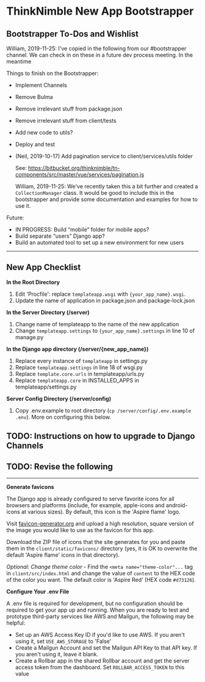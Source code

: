 # ThinkNimble New App Bootstrapper

## Bootstrapper To-Dos and Wishlist

William, 2019-11-25: I've copied in the following from our #bootstrapper channel. We can check in on these in a future dev process meeting. In the meantime

Things to finish on the Bootstrapper:
 - Implement Channels
 - Remove Bulma
 - Remove irrelevant stuff from package.json
 - Remove irrelevant stuff from client/tests
 - Add new code to utils?
 - Deploy and test
 - (Neil, 2019-10-17) Add pagination service to client/services/utils folder

      See: https://bitbucket.org/thinknimble/tn-components/src/master/vue/services/pagination.js

      William, 2019-11-25: We've recently taken this a bit further and created a `CollectionManager` class. It would be good to include this in the bootstrapper and provide some documentation and examples for how to use it.

Future:
- IN PROGRESS: Build “mobile” folder for mobile apps?
- Build separate “users” Django app?
- Build an automated tool to set up a new environment for new users

****

## New App Checklist

**In the Root Directory**

1. Edit 'Procfile': replace `templateapp.wsgi` with `{your_app_name}.wsgi`.
2. Update the name of application in package.json and package-lock.json

**In the Server Directory (/server)**

1. Change name of templateapp to the name of the new application
2. Change `templateapp.settings` to `{your_app_name}.settings` in line 10 of manage.py

**In the Django app directory (/server/{new_app_name})**

1. Replace every instance of `templateapp` in settings.py
2. Replace `templateapp.settings` in line 18 of wsgi.py
3. Replace `template.core.urls` in templateapp/urls.py
4. Replace `templateapp.core` in INSTALLED_APPS in templateapp/settings.py

**Server Config Directory (/server/config)**

1. Copy .env.example to root directory (`cp /server/config/.env.example .env`). More on configuring this below.


## TODO: Instructions on how to upgrade to Django Channels

## TODO: Revise the following

----------------

**Generate favicons**

The Django app is already configured to serve favorite icons for all browsers and platforms (include, for example, apple-icons and android-icons at various sizes). By default, this icon is the 'Aspire flame' logo.

Visit [favicon-generator.org](https://www.favicon-generator.org/) and upload a high resolution, square version of the image you would like to use as the favicon for this app.

Download the ZIP file of icons that the site generates for you and paste them in the `client/static/favicons/` directory (yes, it is OK to overwrite the default 'Aspire flame' icons in that directory).

_Optional: Change theme color_ - Find the `<meta name="theme-color"...` tag in `client/src/index.html` and change the value of `content` to the HEX code of the color you want. The default color is 'Aspire Red' (HEX code `#d73126`).


**Configure Your .env File**

A .env file is required for development, but no configuration should be required to get your app up and running. When you are ready to test and prototype third-party services like AWS and Mailgun, the following may be helpful:

 - Set up an AWS Access Key ID if you'd like to use AWS. If you aren't using it, set `USE_AWS_STORAGE` to 'False'
 - Create a Mailgun Account and set the Mailgun API Key to that API key. If you aren't using it, leave it blank.
 - Create a Rollbar app in the shared Rollbar account and get the server access token from the dashboard. Set `ROLLBAR_ACCESS_TOKEN` to this value
